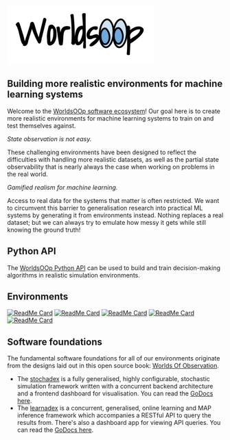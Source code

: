 ![](./assets/web-heading.png)

## Building more realistic environments for machine learning systems

Welcome to the [WorldsOOp software ecosystem](https://github.com/orgs/worldsoop/)! Our goal here is to create more realistic environments for machine learning systems to train on and test themselves against.

_State observation is not easy._

These challenging environments have been designed to reflect the difficulties with handling more realistic datasets, as well as the partial state observability that is nearly always the case when working on problems in the real world.

_Gamified realism for machine learning._

Access to real data for the systems that matter is often restricted. We want to circumvent this barrier to generalisation research into practical ML systems by generating it from environments instead. Nothing replaces a real dataset; but we can always try to emulate how messy it gets while still knowing the ground truth!

## Python API

The [WorldsOOp Python API](https://github.com/worldsoop/worldsoop) can be used to build and train decision-making algorithms in realistic simulation environments.

## Environments

[![ReadMe Card](https://github-readme-stats.vercel.app/api/pin/?username=worldsoop&repo=trywizard)](https://github.com/worldsoop/trywizard)
[![ReadMe Card](https://github-readme-stats.vercel.app/api/pin/?username=worldsoop&repo=paraspace)](https://github.com/worldsoop/paraspace)
[![ReadMe Card](https://github-readme-stats.vercel.app/api/pin/?username=worldsoop&repo=market-envy)](https://github.com/worldsoop/market-envy)
[![ReadMe Card](https://github-readme-stats.vercel.app/api/pin/?username=worldsoop&repo=relief-chains)](https://github.com/worldsoop/relief-chains)
[![ReadMe Card](https://github-readme-stats.vercel.app/api/pin/?username=worldsoop&repo=anglersim)](https://github.com/worldsoop/anglersim)

## Software foundations

The fundamental software foundations for all of our environments originate from the designs laid out in this open source book: [Worlds Of Observation](https://umbralcalc.github.io/worlds-of-observation/).

- The [stochadex](https://github.com/umbralcalc/stochadex) is a fully generalised, highly configurable, stochastic simulation framework written with a concurrent backend architecture and a frontend dashboard for visualisation. You can read the [GoDocs here](https://pkg.go.dev/github.com/umbralcalc/stochadex).
- The [learnadex](https://github.com/umbralcalc/learnadex) is a concurrent, generalised, online learning and MAP inference framework which accompanies a RESTful API to query the results from. There's also a dashboard app for viewing API queries. You can read the [GoDocs here](https://pkg.go.dev/github.com/umbralcalc/learnadex).

